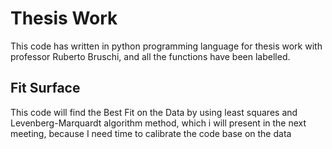 # Thesis Work
This code has written in python programming language for thesis work with professor Ruberto Bruschi, and all the functions have been labelled.

## Fit Surface
This code will find the Best Fit on the Data by using least squares and Levenberg-Marquardt algorithm method, which i will present in the next meeting, because I need time to calibrate the code base on the data
